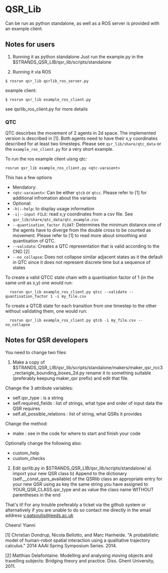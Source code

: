 # QSR_Lib

Can be run as python standalone, as well as a ROS server is provided with an example client.

## Notes for users

1) Running it as python standalone
Just run the example.py in the $STRANDS_QSR_LIB/qsr_lib/scripts/standalone

2) Running it via ROS
```
$ rosrun qsr_lib qsrlib_ros_server.py
```

example client:
```
$ rosrun qsr_lib example_ros_client.py
```
see qsrlib_ros_client.py for more details

### QTC
QTC descirbes the movement of 2 agents in 2d space. The implemented version is described in [1].
Both agents need to have their x,y coordinates described for at least two timesteps. Please see `qsr_lib/share/qtc_data` or the `example_ros_client.py` for a very short example.

To run the ros example client uisng qtc:
```
rosrun qsr_lib example_ros_client.py <qtc-varaient>
```
This has a few options

* Mendatory: 
 * `<qtc-varaient>`: Can be either `qtcb` or `qtcc`. Please refer to [1] for additional infromation about the variants
* Optional:
 * `-h|--help`: to display usage information
 * `-i|--input FILE`: read x,y coordinates from a csv file. See `qsr_lib/share/qtc_data/qtc_example.csv`
 * `--quantisation_factor FLOAT`: Determines the minimum distance one of the agents have to diverge from the double cross to be counted as movement. Please refer to [1] to read more about smoothing and quantisation of QTC.
 * `--validate`: Creates a QTC representation that is valid according to the CND [2]
 * `--no_collapse`: Does not collapse similar adjacent states as it the default in QTC since it does not represent discrete time but a sequence of states

To create a valid QTCC state chain with a quantisation factor of 1 (in the same unit as x,y) one would run:
```
  rosrun qsr_lib example_ros_client.py qtcc --validate --quantisation_factor 1 -i my_file.csv
```
To create a QTCB state for each transition from one timestep to the other without validating them, one would run:
```
  rosrun qsr_lib example_ros_client.py qtcb -i my_file.csv --no_collapse
```


## Notes for QSR developers

You need to change two files:

1) Make a copy of
$STRANDS_QSR_LIB/qsr_lib/scripts/standalone/makers/maker_qsr_rcc3_rectangle_bounding_boxes_2d.py
rename it to something suitable (preferably keepung maker_qsr prefix) and edit that file.

Change the 3 attribute variables:
- self.qsr_type : is a string
- self.required_fields : list of strings, what type and order of input data the QSR requires
- self.all_possible_relations : list of string, what QSRs it provides

Change the method:
- make : see in the code for where to start and finish your code

Optionally change the following also:
- custom_help
- custom_checks

2) Edit qsrlib.py in $STRANDS_QSR_LIB/qsr_lib/scripts/standalone/
a) import your new QSR class
b) Append to the dictionary (self.__const_qsrs_available) of the QSRlib class an appropriate entry for your new QSR using as key the same string you have assigned to YOUR_QSR_CLASS.qsr_type and as value the class name WITHOUT parentheses in the end


That's it!
For any trouble preferably  a ticket via the github system or alternatively if you are unable to do so contact me directly in the email address y.gatsoulis@leeds.ac.uk

Cheers!
Yianni

[1] Christian Dondrup, Nicola Bellotto, and Marc Hanheide. "A probabilistic model of human-robot spatial interaction using a qualitative trajectory calculus." 2014 AAAI Spring Symposium Series. 2014.

[2] Matthias Delafontaine. Modelling and analysing moving objects and travelling subjects: Bridging theory and practice. Diss. Ghent University, 2011.
